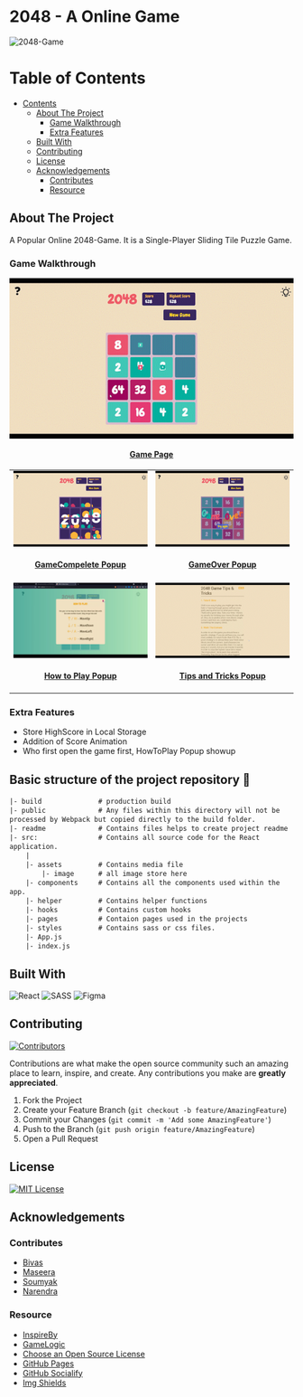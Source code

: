 # 2048 - A Online Game

![2048-Game](https://socialify.git.ci/Runtime-Terror-Team/2048-Game/image?description=1&font=Inter&forks=1&issues=1&language=1&logo=https%3A%2F%2Fraw.githubusercontent.com%2FRuntime-Terror-Team%2F2048-Game%2Fmain%2Freadme%2Flogo.png&owner=1&pattern=Floating%20Cogs&pulls=1&stargazers=1&theme=Dark)

<!-- TABLE OF CONTENTS -->

# Table of Contents

- [Contents](#table-of-contents)
    - [About The Project](#about-the-project)
        - [Game Walkthrough](#game-walkthrough)
        - [Extra Features](#extra-features)
    - [Built With](#built-with)
    - [Contributing](#contributing)
    - [License](#license)
    - [Acknowledgements](#acknowledgements)
        - [Contributes](#contributes)
        - [Resource](#resource)

<!-- ABOUT THE PROJECT -->

## About The Project

A Popular Online 2048-Game. It is a Single-Player Sliding Tile Puzzle Game.

### Game Walkthrough

<table border="0" align="center">
  <tr>
      <p align="center" >
          <a href="https://runtime-terror-team.github.io/2048-Game" target="_blank">
              <img align="center" src="./readme/gameplay.gif" alt="Basic composition: square and circle" />
              <h4 align="center">Game Page</h4>
          </a>
      </p>
  </tr>
  <tr>
    <td>
      <a href="https://runtime-terror-team.github.io/2048-Game" target="_blank">
        <img src="./readme/game_complete.gif" alt="GameCompelete Popup" />
        <h4 align="center">GameCompelete Popup</h4>
      </a>
    </td>
    <td>
    <a href="https://runtime-terror-team.github.io/2048-Game" target="_blank">
        <img src="readme/game_over.gif" alt="GameOver Popup" />
        <h4 align="center">GameOver Popup</h4>
      </a>
    </td>
  </tr>
  <tr>
    <td width="50%">
      <a href="https://runtime-terror-team.github.io/2048-Game" target="_blank">
        <img src="./readme/howtoplay.png" alt="How to Play Popup" />
        <h4 align="center">How to Play Popup</h4>
      </a>
    </td>
    <td>
        <a href="https://runtime-terror-team.github.io/2048-Game" target="_blank">
          <img src="readme/tips_tricks.gif" alt="Tips and Tricks Popup" />
          <h4 align="center">Tips and Tricks Popup</h4>
      </a>
    </td>
  </tr>
</table>

### Extra Features
* Store HighScore in Local Storage
* Addition of Score Animation
* Who first open the game first, HowToPlay Popup showup

## Basic structure of the project repository 📂

```terminal
|- build              # production build
|- public             # Any files within this directory will not be processed by Webpack but copied directly to the build folder.
|- readme             # Contains files helps to create project readme
|- src:               # Contains all source code for the React application.
    |
    |- assets         # Contains media file
        |- image      # all image store here 
    |- components     # Contains all the components used within the app.
    |- helper         # Contains helper functions
    |- hooks          # Contains custom hooks
    |- pages          # Contaion pages used in the projects
    |- styles         # Contains sass or css files.
    |- App.js
    |- index.js
```

## Built With

![React](https://img.shields.io/badge/react-%2320232a.svg?style=for-the-badge&logo=react&logoColor=%2361DAFB)
![SASS](https://img.shields.io/badge/SASS-hotpink.svg?style=for-the-badge&logo=SASS&logoColor=white)
![Figma](https://img.shields.io/badge/figma-%23F24E1E.svg?style=for-the-badge&logo=figma&logoColor=white)

<!-- CONTRIBUTING -->

## Contributing

[![Contributors][contributors-shield]][contributors-url]

Contributions are what make the open source community such an amazing place to learn, inspire, and create. Any
contributions you make are **greatly appreciated**.

1. Fork the Project
2. Create your Feature Branch (`git checkout -b feature/AmazingFeature`)
3. Commit your Changes (`git commit -m 'Add some AmazingFeature'`)
4. Push to the Branch (`git push origin feature/AmazingFeature`)
5. Open a Pull Request

<!-- LICENSE -->

## License

[![MIT License][license-shield]][license-url]

## Acknowledgements

### Contributes
* [Bivas](https://github.com/Bivas-Biswas)
* [Maseera](https://github.com/MaseeraAhmed)
* [Soumyak](https://github.com/Soumyak10)
* [Narendra](https://github.com/geeknarendra)

### Resource
- [InspireBy](https://play2048.co/)
- [GameLogic](https://www.youtube.com/watch?v=ca0BEH2bBLs)
- [Choose an Open Source License](https://choosealicense.com)
- [GitHub Pages](https://pages.github.com)
- [GitHub Socialify](https://socialify.git.ci/)
- [Img Shields](https://shields.io)

<!-- MARKDOWN LINKS & IMAGES -->
[contributors-shield]: https://img.shields.io/github/contributors/Runtime-Terror-Team/2048-Game.svg?style=for-the-badge

[contributors-url]: https://github.com/Runtime-Terror-Team/2048-Game/graphs/contributors

[license-shield]: https://img.shields.io/github/license/Runtime-Terror-Team/2048-Game.svg?style=for-the-badge

[license-url]: https://github.com/Runtime-Terror-Team/2048-Game/blob/main/LICENSE
